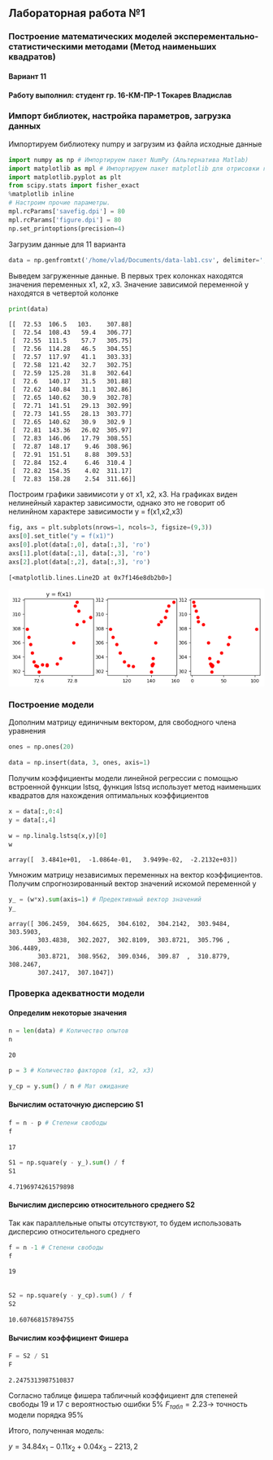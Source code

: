 
## Лабораторная работа №1

### Построение математических моделей эксперементально-статистическими методами (Метод наименьших квадратов)

#### Вариант 11
#### Работу выполнил: студент гр. 16-КМ-ПР-1 Токарев Владислав

### Импорт библиотек, настройка параметров, загрузка данных

Импортируем библиотеку numpy и загрузим из файла исходные данные


```python
import numpy as np # Импортируем пакет NumPy (Альтернатива Matlab)
import matplotlib as mpl # Импортируем пакет matplotlib для отрисовки графиков
import matplotlib.pyplot as plt 
from scipy.stats import fisher_exact
%matplotlib inline
# Настроим прочие параметры.
mpl.rcParams['savefig.dpi'] = 80
mpl.rcParams['figure.dpi'] = 80
np.set_printoptions(precision=4)
```

Загрузим данные для 11 варианта


```python
data = np.genfromtxt('/home/vlad/Documents/data-lab1.csv', delimiter=',')
```

Выведем загруженные данные. В первых трех колонках находятся значения переменных x1, x2, x3. 
Значение зависимой переменной y находятся в четвертой колонке


```python
print(data)
```

    [[  72.53  106.5   103.    307.88]
     [  72.54  108.43   59.4   306.77]
     [  72.55  111.5    57.7   305.75]
     [  72.56  114.28   46.5   304.55]
     [  72.57  117.97   41.1   303.33]
     [  72.58  121.42   32.7   302.75]
     [  72.59  125.28   31.8   302.64]
     [  72.6   140.17   31.5   301.88]
     [  72.62  140.84   31.1   302.86]
     [  72.65  140.62   30.9   302.78]
     [  72.71  141.51   29.13  302.99]
     [  72.73  141.55   28.13  303.77]
     [  72.65  140.62   30.9   302.9 ]
     [  72.81  143.36   26.02  305.97]
     [  72.83  146.06   17.79  308.55]
     [  72.87  148.17    9.46  308.96]
     [  72.91  151.51    8.88  309.53]
     [  72.84  152.4     6.46  310.4 ]
     [  72.82  154.35    4.02  311.17]
     [  72.83  158.28    2.54  311.66]]


Построим графики завимисоти y от x1, x2, x3. На графиках виден нелинейный характер зависимости, однако это не говорит об нелинйном характере зависимости y = f(x1,x2,x3)


```python
fig, axs = plt.subplots(nrows=1, ncols=3, figsize=(9,3))
axs[0].set_title("y = f(x1)")
axs[0].plot(data[:,0], data[:,3], 'ro')
axs[1].plot(data[:,1], data[:,3], 'ro')
axs[2].plot(data[:,2], data[:,3], 'ro')
```




    [<matplotlib.lines.Line2D at 0x7f146e8db2b0>]




![png](output_11_1.png)


### Построение модели

Дополним матрицу единичным вектором, для свободного члена уравнения


```python
ones = np.ones(20)
```


```python
data = np.insert(data, 3, ones, axis=1)
```

Получим коэффициенты модели линейной регрессии с помощью встроенной функции lstsq, функция lstsq использует метод наименьших квадратов для нахождения оптимальных коэффициентов


```python
x = data[:,0:4]
y = data[:,4]
```


```python
w = np.linalg.lstsq(x,y)[0]
w
```




    array([  3.4841e+01,  -1.0864e-01,   3.9499e-02,  -2.2132e+03])



Умножим матрицу независимых переменных на вектор коэффициентов. Получим спрогнозированный вектор значений искомой переменной y


```python
y_ = (w*x).sum(axis=1) # Предективный вектор значений
y_
```




    array([ 306.2459,  304.6625,  304.6102,  304.2142,  303.9484,  303.5903,
            303.4838,  302.2027,  302.8109,  303.8721,  305.796 ,  306.4489,
            303.8721,  308.9562,  309.0346,  309.87  ,  310.8779,  308.2467,
            307.2417,  307.1047])



### Проверка адекватности модели

#### Определим некоторые значения


```python
n = len(data) # Количество опытов
n
```




    20




```python
p = 3 # Количество факторов (x1, x2, x3)
```


```python
y_cp = y.sum() / n # Мат ожидание
```

#### Вычислим остаточную дисперсию S1


```python
f = n - p # Степени свободы
f
```




    17




```python
S1 = np.square(y - y_).sum() / f
S1
```




    4.7196974261579898



#### Вычислим дисперсию относительного среднего S2

Так как параллельные опыты отсутствуют, то будем использовать дисперсию относительного среднего


```python
f = n -1 # Степени свободы
f
```




    19




```python

S2 = np.square(y - y_cp).sum() / f
S2
```




    10.607668157894755



#### Вычислим коэффициент Фишера


```python
F = S2 / S1
F
```




    2.2475313987510837



Согласно таблице фишера табличный коэффициент для степеней свободы 19 и 17 с вероятностью ошибки 5% $F_{табл} = 2.23 \to$ точность модели порядка 95%

Итого, полученная модель:

$y = 34.84x_{1} - 0.11x_{2} + 0.04x_{3} - 2213,2$
